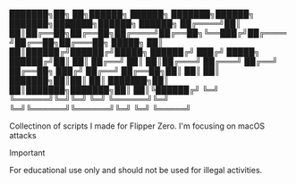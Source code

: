 ███████╗██╗     ██╗██████╗ ██████╗ ███████╗██████╗ ███████╗███████╗██████╗  ██████╗ 
██╔════╝██║     ██║██╔══██╗██╔══██╗██╔════╝██╔══██╗╚══███╔╝██╔════╝██╔══██╗██╔═══██╗
█████╗  ██║     ██║██████╔╝██████╔╝█████╗  ██████╔╝  ███╔╝ █████╗  ██████╔╝██║   ██║
██╔══╝  ██║     ██║██╔═══╝ ██╔═══╝ ██╔══╝  ██╔══██╗ ███╔╝  ██╔══╝  ██╔══██╗██║   ██║
██║     ███████╗██║██║     ██║     ███████╗██║  ██║███████╗███████╗██║  ██║╚██████╔╝
╚═╝     ╚══════╝╚═╝╚═╝     ╚═╝     ╚══════╝╚═╝  ╚═╝╚══════╝╚══════╝╚═╝  ╚═╝ ╚═════╝ 


Collectinon of scripts I made for Flipper Zero. I'm focusing on macOS attacks


> [!IMPORTANT]  
> For educational use only and should not be used for illegal activities.